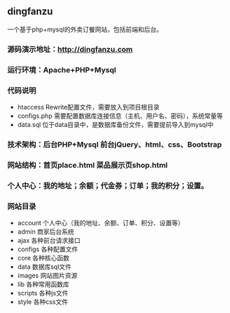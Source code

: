## dingfanzu
一个基于php+mysql的外卖订餐网站，包括前端和后台。  

### 源码演示地址：<http://dingfanzu.com>

### 运行环境：Apache+PHP+Mysql

### 代码说明
* htaccess Rewrite配置文件，需要放入到项目根目录
* configs.php 需要配置数据库连接信息（主机、用户名、密码），系统常量等
* data.sql 位于data目录中，是数据库备份文件，需要提前导入到mysql中

### 技术架构：后台PHP+Mysql 前台jQuery、html、css、Bootstrap

### 网站结构：首页place.html 菜品展示页shop.html 

### 个人中心：我的地址；余额；代金券；订单；我的积分；设置。

### 网站目录
* account 个人中心（我的地址、余额、订单、积分、设置等）
* admin 商家后台系统
* ajax 各种前台请求接口
* configs 各种配置文件
* core 各种核心函数
* data 数据库sql文件
* images 网站图片资源
* lib 各种常用函数库
* scripts 各种js文件
* style 各种css文件
